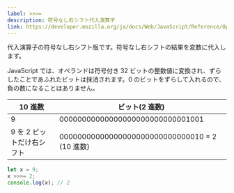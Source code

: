 ```yaml
---
label: >>>=
description: 符号なし右シフト代入演算子
link: https://developer.mozilla.org/ja/docs/Web/JavaScript/Reference/Operators/Unsigned_right_shift_assignment
---
```


代入演算子の符号なし右シフト版です。符号なし右シフトの結果を変数に代入します。

JavaScript では、オペランドは符号付き 32 ビットの整数値に変換され、ずらしたことであふれたビットは抹消されます。0 のビットをずらして入れるので、負の数になることはありません。

| 10 進数                   | ビット(2 進数)                                 |
| ------------------------- | ---------------------------------------------- |
| 9                         | 00000000000000000000000000001001               |
| 9 を 2 ビットだけ右シフト | 00000000000000000000000000000010 = 2 (10 進数) |

```typescript
let x = 9;
x >>>= 2;
console.log(x); // 2
```
